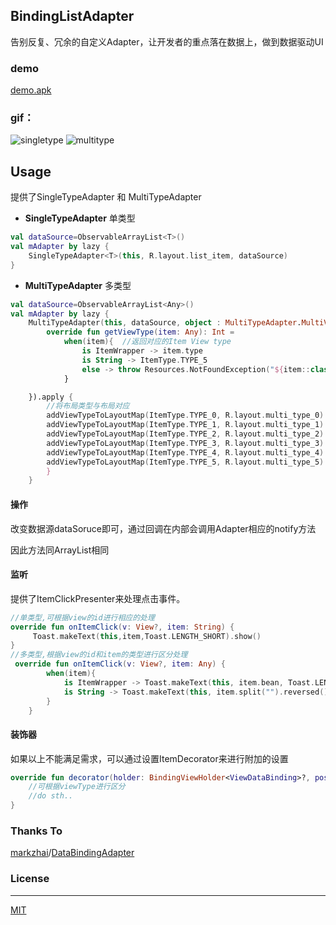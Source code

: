 

## BindingListAdapter

告别反复、冗余的自定义Adapter，让开发者的重点落在数据上，做到数据驱动UI

### demo

[demo.apk](demo.apk)

### gif：

![singletype](/Users/vienan/Desktop/github/BindingListAdapter/gif/singletype.gif)                                 ![multitype](/Users/vienan/Desktop/github/BindingListAdapter/gif/multitype.gif) 



## Usage

提供了SingleTypeAdapter 和 MultiTypeAdapter

- **SingleTypeAdapter**  单类型

```Kotlin
val dataSource=ObservableArrayList<T>()
val mAdapter by lazy {
    SingleTypeAdapter<T>(this, R.layout.list_item, dataSource)
}
```

- **MultiTypeAdapter** 多类型

```kotlin
val dataSource=ObservableArrayList<Any>()
val mAdapter by lazy {
    MultiTypeAdapter(this, dataSource, object : MultiTypeAdapter.MultiViewTyper {
        override fun getViewType(item: Any): Int =
            when(item){  //返回对应的Item View type
                is ItemWrapper -> item.type
                is String -> ItemType.TYPE_5
                else -> throw Resources.NotFoundException("${item::class} 找不到相应的ViewType")
            }

    }).apply {
    	//将布局类型与布局对应
        addViewTypeToLayoutMap(ItemType.TYPE_0, R.layout.multi_type_0)
        addViewTypeToLayoutMap(ItemType.TYPE_1, R.layout.multi_type_1)
        addViewTypeToLayoutMap(ItemType.TYPE_2, R.layout.multi_type_2)
        addViewTypeToLayoutMap(ItemType.TYPE_3, R.layout.multi_type_3)
        addViewTypeToLayoutMap(ItemType.TYPE_4, R.layout.multi_type_4)
        addViewTypeToLayoutMap(ItemType.TYPE_5, R.layout.multi_type_5)
        }
    }
```

#### 操作

改变数据源dataSoruce即可，通过回调在内部会调用Adapter相应的notify方法

因此方法同ArrayList相同

#### 监听

提供了ItemClickPresenter<T>来处理点击事件。

```kotlin
//单类型,可根据view的id进行相应的处理
override fun onItemClick(v: View?, item: String) {
     Toast.makeText(this,item,Toast.LENGTH_SHORT).show()
}
//多类型,根据view的id和item的类型进行区分处理
 override fun onItemClick(v: View?, item: Any) {
        when(item){
            is ItemWrapper -> Toast.makeText(this, item.bean, Toast.LENGTH_SHORT).show()
            is String -> Toast.makeText(this, item.split("").reversed().joinToString(""), Toast.LENGTH_SHORT).show()
        }
    }
```

#### 装饰器

如果以上不能满足需求，可以通过设置ItemDecorator来进行附加的设置

```kotlin
override fun decorator(holder: BindingViewHolder<ViewDataBinding>?, position: Int, viewType: Int) {
  	//可根据viewType进行区分
	//do sth..
}
```

### Thanks To

[markzhai](https://github.com/markzhai)/[DataBindingAdapter](https://github.com/markzhai/DataBindingAdapter)

### License

---

[MIT](LICENSE.txt)





